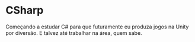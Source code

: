 # CSharp

Começando a estudar C# para que futuramente eu produza jogos na Unity por diversão. 
E talvez até trabalhar na área, quem sabe.
